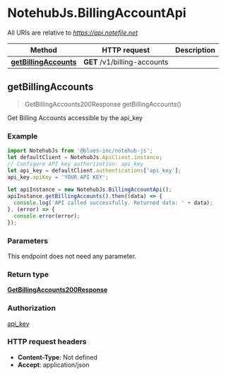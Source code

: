 # NotehubJs.BillingAccountApi

All URIs are relative to *https://api.notefile.net*

Method | HTTP request | Description
------------- | ------------- | -------------
[**getBillingAccounts**](BillingAccountApi.md#getBillingAccounts) | **GET** /v1/billing-accounts | 



## getBillingAccounts

> GetBillingAccounts200Response getBillingAccounts()



Get Billing Accounts accessible by the api_key

### Example

```javascript
import NotehubJs from '@blues-inc/notehub-js';
let defaultClient = NotehubJs.ApiClient.instance;
// Configure API key authorization: api_key
let api_key = defaultClient.authentications['api_key'];
api_key.apiKey = 'YOUR API KEY';

let apiInstance = new NotehubJs.BillingAccountApi();
apiInstance.getBillingAccounts().then((data) => {
  console.log('API called successfully. Returned data: ' + data);
}, (error) => {
  console.error(error);
});

```

### Parameters

This endpoint does not need any parameter.

### Return type

[**GetBillingAccounts200Response**](GetBillingAccounts200Response.md)

### Authorization

[api_key](../README.md#api_key)

### HTTP request headers

- **Content-Type**: Not defined
- **Accept**: application/json

